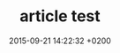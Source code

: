 ---
title: article test
title_seo: ""
description: ""
date: 2015-09-21 14:22:32 +0200
hero_image:
thumbnail:
category:
excerpt:
author:
---